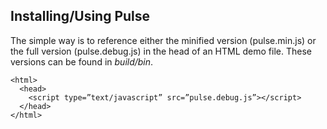 ## Installing/Using Pulse ##

The simple way is to reference either the minified version (pulse.min.js) or the full version (pulse.debug.js) in the head of an HTML demo file. These versions can be found in *build/bin*.  

    <html>
      <head>
        <script type=”text/javascript” src=”pulse.debug.js”></script>
      </head>
    </html>
